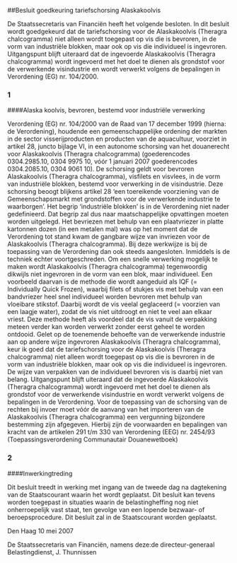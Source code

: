 <meta http-equiv='Content-Type' content='text/html; charset=utf-8' />

##Besluit goedkeuring tariefschorsing Alaskakoolvis

De Staatssecretaris van Financiën heeft het volgende besloten.  In dit besluit wordt goedgekeurd dat de tariefschorsing voor de Alaskakoolvis (Theragra chalcogramma) niet alleen wordt toegepast op vis die is bevroren, in de vorm van industriële blokken, maar ook op vis die individueel is ingevroren. Uitgangspunt blijft uiteraard dat de ingevoerde Alaskakoolvis (Theragra chalcogramma) wordt ingevoerd met het doel te dienen als grondstof voor de verwerkende visindustrie en wordt verwerkt volgens de bepalingen in Verordening (EG) nr. 104/2000.    

### 1  

####Alaska koolvis, bevroren, bestemd voor industriële verwerking

Verordening (EG) nr. 104/2000 van de Raad van 17 december 1999 (hierna: de Verordening), houdende een gemeenschappelijke ordening der markten in de sector visserijproducten en producten van de aquacultuur, voorziet in artikel 28, juncto bijlage VI, in een autonome schorsing van het douanerecht voor Alaskakoolvis (Theragra chalcogramma) (goederencodes 0304.2985.10, 0304 9975 10, vóór 1 januari 2007 goederencodes 0304.2085.10, 0304 9061 10). De schorsing geldt voor bevroren Alaskakoolvis (Theragra chalcogramma), visfilets en visvlees, in de vorm van industriële blokken, bestemd voor verwerking in de visindustrie. Deze schorsing beoogt blijkens artikel 28 ‘een toereikende voorziening van de Gemeenschapsmarkt met grondstoffen voor de verwerkende industrie te waarborgen’. Het begrip ‘industriële blokken’ is in de Verordening niet nader gedefinieerd. Dat begrip zal dus naar maatschappelijke opvattingen moeten worden uitgelegd. Het bevriezen met behulp van een plaatvriezer in platte kartonnen dozen (in een metalen mal) was op het moment dat de Verordening tot stand kwam de gangbare wijze van invriezen voor de Alaskakoolvis (Theragra chalcogramma). Bij deze werkwijze is bij de toepassing van de Verordening dan ook steeds aangesloten. Inmiddels is de techniek echter voortgeschreden. Om een snelle verwerking mogelijk te maken wordt Alaskakoolvis (Theragra chalcogramma) tegenwoordig dikwijls niet ingevroren in de vorm van een blok, maar individueel. Een voorbeeld daarvan is de methode die wordt aangeduid als IQF (= Individually Quick Frozen), waarbij filets of stukjes vis met behulp van een bandvriezer heel snel individueel worden bevroren met behulp van vloeibare stikstof. Daarbij wordt de vis veelal geglaceerd (= voorzien van een laagje water), zodat de vis niet uitdroogt en niet te veel aan elkaar vriest. Deze methode heeft als voordeel dat de vis vanuit de verpakking meteen verder kan worden verwerkt zonder eerst geheel te worden ontdooid. Gelet op de toenemende behoefte van de verwerkende industrie aan op andere wijze ingevroren Alaskakoolvis (Theragra chalcogramma), keur ik goed dat de tariefschorsing voor de Alaskakoolvis (Theragra chalcogramma) niet alleen wordt toegepast op vis die is bevroren in de vorm van industriële blokken, maar ook op vis die individueel is ingevroren. De wijze van verpakken van de individueel bevroren vis is daarbij niet van belang. Uitgangspunt blijft uiteraard dat de ingevoerde Alaskakoolvis (Theragra chalcogramma) wordt ingevoerd met het doel te dienen als grondstof voor de verwerkende visindustrie en wordt verwerkt volgens de bepalingen in de Verordening. Voor de toepassing van de schorsing van de rechten bij invoer moet vóór de aanvang van het importeren van de Alaskakoolvis (Theragra chalcogramma) een vergunning bijzondere bestemming zijn afgegeven. Hierbij zijn de voorwaarden en bepalingen van kracht van de artikelen 291 t/m 330 van Verordening (EEG) nr. 2454/93 (Toepassingsverordening Communautair Douanewetboek) 

### 2  

####Inwerkingtreding 

Dit besluit treedt in werking met ingang van de tweede dag na dagtekening van de Staatscourant waarin het wordt geplaatst. Dit besluit kan tevens worden toegepast in situaties waarin de belastingheffing nog niet onherroepelijk vast staat, ten gevolge van een lopende bezwaar- of beroepsprocedure. 
Dit besluit zal in de Staatscourant worden geplaatst.   

Den Haag 
10 mei 2007   

De 
Staatssecretaris van Financiën, namens deze:de 
directeur-generaal Belastingdienst, 
J. Thunnissen     
